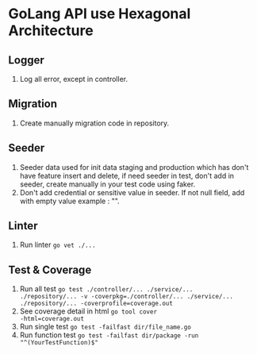 # GoLang API use Hexagonal Architecture

## Logger
1. Log all error, except in controller.

## Migration
1. Create manually migration code in repository.

## Seeder
1. Seeder data used for init data staging and production which has don't have feature insert and delete, if need seeder in test, don't add in seeder, create manually in your test code using faker.
2. Don't add credential or sensitive value in seeder. If not null field, add with empty value example : "".

## Linter
1. Run linter <code>go vet ./...</code>

## Test & Coverage
1. Run all test <code>go test ./controller/... ./service/... ./repository/... -v -coverpkg=./controller/... ./service/... ./repository/... -coverprofile=coverage.out</code>
2. See coverage detail in html <code>go tool cover -html=coverage.out</code>
3. Run single test <code>go test -failfast dir/file_name.go</code>
4. Run function test <code>go test -failfast dir/package -run "^(YourTestFunction)$"</code>
